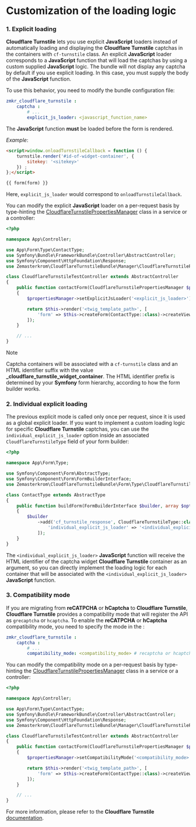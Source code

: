 Customization of the loading logic
==================================

### 1. Explicit loading

**Cloudflare Turnstile** lets you use explicit **JavaScript** loaders instead of automatically loading and displaying the **Cloudflare Turnstile** captchas in the containers with `cf-turnstile` class. An explicit **JavaScript** loader corresponds to a **JavaScript** function that will load the captchas by using a custom supplied **JavaScript** logic. The bundle will not display any captcha by default if you use explicit loading. In this case, you must supply the body of the **JavaScript** function.

To use this behavior, you need to modify the bundle configuration file:

```yaml
zmkr_cloudflare_turnstile :
    captcha :
        # ...
        explicit_js_loader: <javascript_function_name>
```

The **JavaScript** function **must** be loaded before the form is rendered.

*Example*:
```html
<script>window.onloadTurnstileCallback = function () {
    turnstile.render('#id-of-widget-container', {
        sitekey: '<sitekey>'
    }) ;
};</script>

{{ form(form) }}
```

Here, `explicit_js_loader` would correspond to `onloadTurnstileCallback`.

You can modify the explicit **JavaScript** loader on a per-request basis by type-hinting the [CloudflareTurnstilePropertiesManager](../src/Manager/CloudflareTurnstilePropertiesManager.php) class in a service or a controller:

```php
<?php

namespace App\Controller;

use App\Form\Type\ContactType;
use Symfony\Bundle\FrameworkBundle\Controller\AbstractController;
use Symfony\Component\HttpFoundation\Response;
use Zemasterkrom\CloudflareTurnstileBundle\Manager\CloudflareTurnstilePropertiesManager;

class CloudflareTurnstileTestController extends AbstractController
{
    public function contactForm(CloudflareTurnstilePropertiesManager $propertiesManager): Response
    {
        $propertiesManager->setExplicitJsLoader('<explicit_js_loader>');

        return $this->render('<twig_template_path>', [
            'form' => $this->createForm(ContactType::class)->createView()
        ]);
    }

    // ...
}
```

> [!NOTE]
> Captcha containers will be associated with a `cf-turnstile` class and an HTML identifier suffix with the value **_cloudflare_turnstile_widget_container**. The HTML identifier prefix is determined by your **Symfony** form hierarchy, according to how the form builder works.

### 2. Individual explicit loading

The previous explicit mode is called only once per request, since it is used as a global explicit loader. If you want to implement a custom loading logic for specific **Cloudflare Turnstile** captchas, you can use the `individual_explicit_js_loader` option inside an associated `CloudflareTurnstileType` field of your form builder:

```php
<?php

namespace App\Form\Type;

use Symfony\Component\Form\AbstractType;
use Symfony\Component\Form\FormBuilderInterface;
use Zemasterkrom\CloudflareTurnstileBundle\Form\Type\CloudflareTurnstileType;

class ContactType extends AbstractType
{
    public function buildForm(FormBuilderInterface $builder, array $options): void
    {
        $builder
            ->add('cf_turnstile_response', CloudflareTurnstileType::class, [
                'individual_explicit_js_loader' => '<individual_explicit_js_loader>'
            ]);
    }
}
```

The `<individual_explicit_js_loader>` **JavaScript** function will receive the HTML identifier of the captcha widget **Cloudflare Turnstile** container as an argument, so you can directly implement the loading logic for each container that will be associated with the `<individual_explicit_js_loader>` **JavaScript** function.

### 3. Compatibility mode

If you are migrating from **reCATPCHA** or **hCaptcha** to **Cloudflare Turnstile**, **Cloudflare Turnstile** provides a compatibility mode that will register the API as `grecaptcha` or `hcaptcha`. To enable the **reCATPCHA** or **hCaptcha** compatibility mode, you need to specify the mode in the :

```yaml
zmkr_cloudflare_turnstile :
    captcha :
        # ...
        compatibility_mode: <compatibility_mode> # recaptcha or hcaptcha
```

You can modify the compatibility mode on a per-request basis by type-hinting the [CloudflareTurnstilePropertiesManager](../src/Manager/CloudflareTurnstilePropertiesManager.php) class in a service or a controller:

```php
<?php

namespace App\Controller;

use App\Form\Type\ContactType;
use Symfony\Bundle\FrameworkBundle\Controller\AbstractController;
use Symfony\Component\HttpFoundation\Response;
use Zemasterkrom\CloudflareTurnstileBundle\Manager\CloudflareTurnstilePropertiesManager;

class CloudflareTurnstileTestController extends AbstractController
{
    public function contactForm(CloudflareTurnstilePropertiesManager $propertiesManager): Response
    {
        $propertiesManager->setCompatibilityMode('<compatibility_mode>');

        return $this->render('<twig_template_path>', [
            'form' => $this->createForm(ContactType::class)->createView()
        ]);
    }

    // ...
}
```

For more information, please refer to the **Cloudflare Turnstile** [documentation](https://developers.cloudflare.com/turnstile/migration/).

